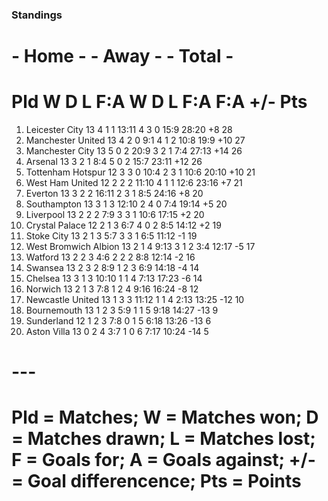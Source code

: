

### Standings


#                                        - Home -          - Away -            - Total -
#                                 Pld   W  D  L   F:A     W  D  L   F:A      F:A   +/-  Pts
 1. Leicester City                13   4  1  1  13:11    4  3  0  15:9     28:20   +8   28
 2. Manchester United             13   4  2  0   9:1     4  1  2  10:8     19:9   +10   27
 3. Manchester City               13   5  0  2  20:9     3  2  1   7:4     27:13  +14   26
 4. Arsenal                       13   3  2  1   8:4     5  0  2  15:7     23:11  +12   26
 5. Tottenham Hotspur             12   3  3  0  10:4     2  3  1  10:6     20:10  +10   21
 6. West Ham United               12   2  2  2  11:10    4  1  1  12:6     23:16   +7   21
 7. Everton                       13   3  2  2  16:11    2  3  1   8:5     24:16   +8   20
 8. Southampton                   13   3  1  3  12:10    2  4  0   7:4     19:14   +5   20
 9. Liverpool                     13   2  2  2   7:9     3  3  1  10:6     17:15   +2   20
10. Crystal Palace                12   2  1  3   6:7     4  0  2   8:5     14:12   +2   19
11. Stoke City                    13   2  1  3   5:7     3  3  1   6:5     11:12   -1   19
12. West Bromwich Albion          13   2  1  4   9:13    3  1  2   3:4     12:17   -5   17
13. Watford                       13   2  2  3   4:6     2  2  2   8:8     12:14   -2   16
14. Swansea                       13   2  3  2   8:9     1  2  3   6:9     14:18   -4   14
15. Chelsea                       13   3  1  3  10:10    1  1  4   7:13    17:23   -6   14
16. Norwich                       13   2  1  3   7:8     1  2  4   9:16    16:24   -8   12
17. Newcastle United              13   1  3  3  11:12    1  1  4   2:13    13:25  -12   10
18. Bournemouth                   13   1  2  3   5:9     1  1  5   9:18    14:27  -13    9
19. Sunderland                    12   1  2  3   7:8     0  1  5   6:18    13:26  -13    6
20. Aston Villa                   13   0  2  4   3:7     1  0  6   7:17    10:24  -14    5





# ---
# Pld = Matches; W = Matches won; D = Matches drawn; L = Matches lost; F = Goals for; A = Goals against; +/- = Goal differencence; Pts = Points

